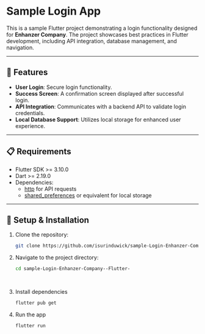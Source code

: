 # Sample Login App 

This is a sample Flutter project demonstrating a login functionality designed for **Enhanzer Company**. The project showcases best practices in Flutter development, including API integration, database management, and navigation.

---

## 🚀 Features
- **User Login**: Secure login functionality.
- **Success Screen**: A confirmation screen displayed after successful login.
- **API Integration**: Communicates with a backend API to validate login credentials.
- **Local Database Support**: Utilizes local storage for enhanced user experience.

---


## 📋 Requirements
- Flutter SDK >= 3.10.0
- Dart >= 2.19.0
- Dependencies:
  - [http](https://pub.dev/packages/http) for API requests
  - [shared_preferences](https://pub.dev/packages/shared_preferences) or equivalent for local storage

---

## 🔧 Setup & Installation
1. Clone the repository:
   ```bash
   git clone https://github.com/isurinduwick/sample-Login-Enhanzer-Company--Flutter-.git
   
2. Navigate to the project directory:
   ```bash
   cd sample-Login-Enhanzer-Company--Flutter-
  
  
3. Install dependencies
   ```bash
   flutter pub get
   
4. Run the app
      ```bash
   flutter run
